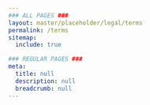 ```yaml
---
### ALL PAGES ###
layout: master/placeholder/legal/terms
permalink: /terms
sitemap:
  include: true

### REGULAR PAGES ###
meta:
  title: null
  description: null
  breadcrumb: null
---
```

